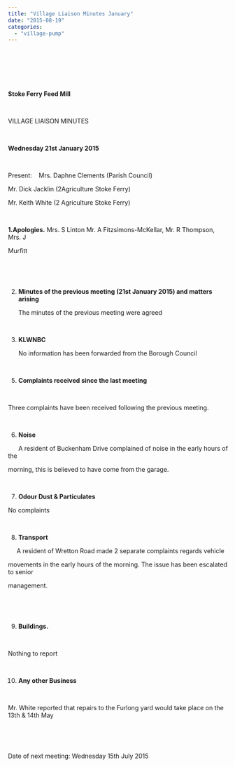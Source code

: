 ```yaml
---
title: "Village Liaison Minutes January"
date: "2015-08-19"
categories: 
  - "village-pump"
---
```


 

 

 

**Stoke Ferry Feed Mill**

 

VILLAGE LIAISON MINUTES

 

**Wednesday 21st January 2015**

 

Present:    Mrs. Daphne Clements (Parish Council)

Mr. Dick Jacklin (2Agriculture Stoke Ferry)

Mr. Keith White (2 Agriculture Stoke Ferry)

 

**1.Apologies.** Mrs. S Linton Mr. A Fitzsimons-McKellar, Mr. R Thompson, Mrs. J

Murfitt

 

 

2. **Minutes of the previous meeting (21st January 2015) and matters arising**

      The minutes of the previous meeting were agreed

 

3. **KLWNBC**

      No information has been forwarded from the Borough Council

 

5. **Complaints received since the last meeting**

 

Three complaints have been received following the previous meeting.

 

6. **Noise**

      A resident of Buckenham Drive complained of noise in the early hours of the

morning, this is believed to have come from the garage.

 

7. **Odour Dust & Particulates**

No complaints

 

8. **Transport**

     A resident of Wretton Road made 2 separate complaints regards vehicle

movements in the early hours of the morning. The issue has been escalated to senior

management.

 

 

9. **Buildings.**

 

Nothing to report

 

10. **Any other Business**

 

Mr. White reported that repairs to the Furlong yard would take place on the 13th & 14th May

 

 

Date of next meeting: Wednesday 15th July 2015
